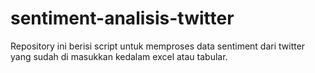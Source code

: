 # sentiment-analisis-twitter
Repository ini berisi script untuk memproses data sentiment dari twitter yang sudah di masukkan kedalam excel atau tabular.
